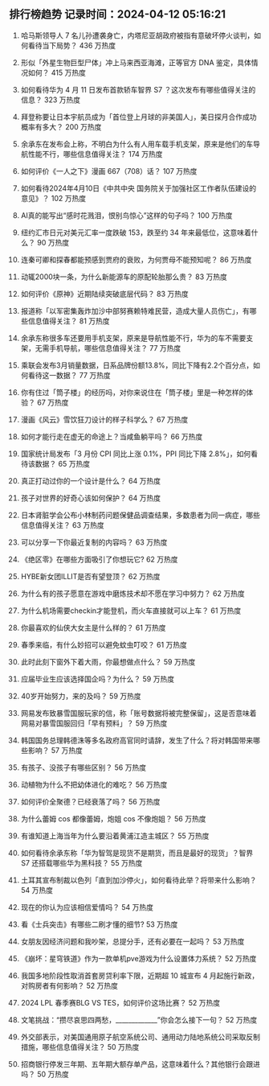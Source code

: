 
## 排行榜趋势 记录时间：2024-04-12 05:16:21
  
  1. 哈马斯领导人 7 名儿孙遭袭身亡，内塔尼亚胡政府被指有意破坏停火谈判，如何看待当下局势？ 436 万热度
    
  2. 形似「外星生物巨型尸体」冲上马来西亚海滩，正等官方 DNA 鉴定，具体情况如何？ 415 万热度
    
  3. 如何看待华为 4 月 11 日发布首款轿车智界 S7 ？这次发布有哪些值得关注的信息？ 323 万热度
    
  4. 拜登称要让日本宇航员成为「首位登上月球的非美国人」，美日探月合作成功概率有多大？ 200 万热度
    
  5. 余承东在发布会上称，不明白为什么有人用车载手机支架，原来是他们的车导航性能不行，哪些信息值得关注？ 174 万热度
    
  6. 如何评价《一人之下》漫画 667（708）话？ 107 万热度
    
  7. 如何看待2024年4月10日《中共中央 国务院关于加强社区工作者队伍建设的意见》？ 102 万热度
    
  8. AI真的能写出“感时花溅泪，恨别鸟惊心”这样的句子吗？ 100 万热度
    
  9. 纽约汇市日元对美元汇率一度跌破 153，跌至约 34 年来最低位，这意味着什么？ 90 万热度
    
  10. 连秦可卿和探春都能预感到贾府的衰败，为何贾母不能预知呢？ 86 万热度
    
  11. 动辄2000块一条，为什么新能源车的原配轮胎那么贵？ 83 万热度
    
  12. 如何评价《原神》近期陆续突破底层代码？ 83 万热度
    
  13. 报道称「以军密集轰炸加沙中部努赛赖特难民营，造成大量人员伤亡」，有哪些信息值得关注？ 81 万热度
    
  14. 余承东称很多车还要用手机支架，原来是导航性能不行，华为的车不需要支架，无需手机导航，哪些信息值得关注？ 77 万热度
    
  15. 乘联会发布3月销量数据，日系品牌份额13.8%，同比下降有2.2个百分点，如何看待这一数据？ 77 万热度
    
  16. 你有住过「筒子楼」的经历吗，对你来说住在「筒子楼」里是一种怎样的体验？ 67 万热度
    
  17. 漫画《风云》雪饮狂刀设计的样子科学么？ 67 万热度
    
  18. 如何才能行走在虚无的命途上？当咸鱼躺平吗？ 66 万热度
    
  19. 国家统计局发布「3 月份 CPI 同比上涨 0.1%，PPI 同比下降 2.8%」，如何看待该数据？ 65 万热度
    
  20. 真正打动过你的一个设计是什么？ 64 万热度
    
  21. 孩子对世界的好奇心该如何保护？ 64 万热度
    
  22. 日本肾脏学会公布小林制药问题保健品调查结果，多数患者为同一病症，哪些信息值得关注？ 63 万热度
    
  23. 可以分享一下你最近复制的内容吗？ 63 万热度
    
  24. 《绝区零》在哪些方面吸引了你想玩它? 62 万热度
    
  25. HYBE新女团ILLIT是否有望登顶？ 62 万热度
    
  26. 为什么有的孩子愿意在游戏中磨炼技术却不愿在学习中努力？ 62 万热度
    
  27. 为什么机场需要checkin才能登机，而火车直接就可以上车？ 61 万热度
    
  28. 你最喜欢的仙侠大女主是什么样的？ 61 万热度
    
  29. 春季来临，有什么妙招可以避免蚊虫叮咬？ 61 万热度
    
  30. 此时此刻下窗外下着大雨，你最想做点什么？ 59 万热度
    
  31. 应届毕业生应该选择国企吗？为什么？ 59 万热度
    
  32. 40岁开始努力，来的及吗？ 59 万热度
    
  33. 网易发布致暴雪国服玩家的信，称「账号数据将被完整保留」，这是否意味着网易对暴雪国服回归「早有预料」？ 59 万热度
    
  34. 韩国国务总理韩德洙等多名政府高官同时请辞，发生了什么？将对韩国带来哪些影响？ 57 万热度
    
  35. 有孩子、没孩子有哪些区别？ 56 万热度
    
  36. 动植物为什么不把幼体进化的难吃？ 56 万热度
    
  37. 如何评价全聚德？已经衰落了吗？ 56 万热度
    
  38. 为什么蕾姆 cos 都像蕾姆，炮姐 cos 不像炮姐？ 56 万热度
    
  39. 有谁知道上海当年为什么要沿着黄浦江造主城区？ 55 万热度
    
  40. 如何看待余承东称「华为智驾是现货不是期货，而且是最好的现货」？智界 S7 还搭载哪些华为黑科技？ 55 万热度
    
  41. 土耳其宣布制裁以色列「直到加沙停火」，如何看待此举？将带来什么影响？ 54 万热度
    
  42. 现在的你认为应该相信爱情吗？ 54 万热度
    
  43. 看《士兵突击》有哪些二刷才懂的细节? 53 万热度
    
  44. 女朋友因经济问题和我吵架，总提分手，还有必要在一起吗？ 53 万热度
    
  45. 《崩坏：星穹铁道》作为一款单机pve游戏为什么设置体力系统？ 52 万热度
    
  46. 我国多地阶段性取消首套房贷利率下限，近期超 10 城宣布 4 月起施行新政，对购房者有何影响？ 52 万热度
    
  47. 2024 LPL 春季赛BLG VS TES，如何评价这场比赛？ 52 万热度
    
  48. 文笔挑战：“攒尽哀思四两愁，_____________”你会怎么接下一句？ 52 万热度
    
  49. 外交部表示，对美国通用原子航空系统公司、通用动力陆地系统公司采取反制措施，哪些信息值得关注？ 50 万热度
    
  50. 招商银行停发三年期、五年期大额存单产品，这意味着什么？其他银行会跟进吗？ 50 万热度
    